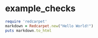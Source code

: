 # example_checks

```ruby
require 'redcarpet'
markdown = Redcarpet.new("Hello World!")
puts markdown.to_html
```

